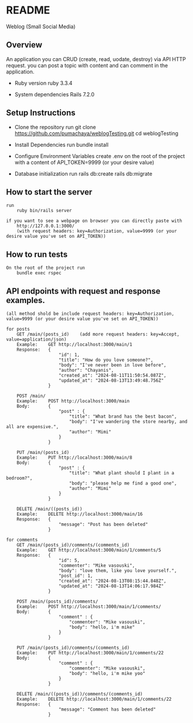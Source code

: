 # README
Weblog (Small Social Media)

## Overview
An application you can CRUD (create, read, uodate, destroy) via API HTTP request.
you can post a topic with content and can comment in the application.

* Ruby version
ruby 3.3.4

* System dependencies
Rails 7.2.0

## Setup Instructions
* Clone the repository
    run
        git clone https://github.com/pumachaya/weblogTesting.git
        cd weblogTesting

* Install Dependencies
    run
        bundle install

* Configure Environment Variables
    create .env on the root of the project with a content of
        API_TOKEN=9999 (or your desire value)

* Database initialization
    run
        rails db:create
        rails db:migrate

## How to start the server
    run
        ruby bin/rails server
    
    if you want to see a webpage on browser you can directly paste with
        http://127.0.0.1:3000/
        (with request headers: key=Authorization, value=9999 (or your desire value you've set on API_TOKEN))

## How to run tests
    On the root of the project run
        bundle exec rspec

## API endpoints with request and response examples.
    (all method shold be include request headers: key=Authorization, value=9999 (or your desire value you've set on API_TOKEN))

    for posts
        GET /main/(posts_id)    (add more request headers: key=Accept, value=application/json)
        Example:    GET http://localhost:3000/main/1
        Response:   {
                        "id": 1,
                        "title": "How do you love someone?",
                        "body": "I've never been in love before",
                        "author": "Chayanis",
                        "created_at": "2024-08-11T11:50:54.087Z",
                        "updated_at": "2024-08-13T13:49:48.756Z"
                    }

        POST /main/
        Example:    POST http://localhost:3000/main
        Body:       {
                        "post" : {
                            "title": "What brand has the best bacon",
                            "body": "I've wandering the store nearby, and all are expensive.",
                            "author": "Mimi"
                        }
                    }

        PUT /main/(posts_id)
        Example:    PUT http://localhost:3000/main/8
        Body:       {
                        "post" : {
                            "title": "What plant should I plant in a bedroom?",
                            "body": "please help me find a good one",
                            "author": "Mimi"
                        }
                    }
        
        DELETE /main/((posts_id))
        Example:    DELETE http://localhost:3000/main/16
        Response:   {
                        "message": "Post has been deleted"
                    }
    
    for comments
        GET /main/(posts_id)/comments/(comments_id)
        Example:    GET http://localhost:3000/main/1/comments/5
        Response:   {
                        "id": 5,
                        "commenter": "Mike vasouski",
                        "body": "love them, like you love yourself.",
                        "post_id": 1,
                        "created_at": "2024-08-13T08:15:44.848Z",
                        "updated_at": "2024-08-13T14:06:17.984Z"
                    }

        POST /main/(posts_id)/comments/
        Example:    POST http://localhost:3000/main/1/comments/
        Body:       {
                        "comment" : {
                            "commenter": "Mike vasouski",
                            "body": "hello, i'm mike"
                        }
                    }

        PUT /main/(posts_id)/comments/(comments_id)
        Example:    PUT http://localhost:3000/main/1/comments/22
        Body:       {
                        "comment" : {
                            "commenter": "Mike vasouski",
                            "body": "hello, i'm mike yoo"
                        }
                    }
        
        DELETE /main/((posts_id))/comments/(comments_id)
        Example:    DELETE http://localhost:3000/main/1/comments/22
        Response:   {
                        "message": "Comment has been deleted"
                    }


        

